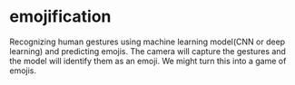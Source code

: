 # emojification
Recognizing human gestures using machine learning model(CNN or deep learning) and predicting emojis. The camera will capture the gestures and the model will identify them as an emoji. We might turn this into a game of emojis.
